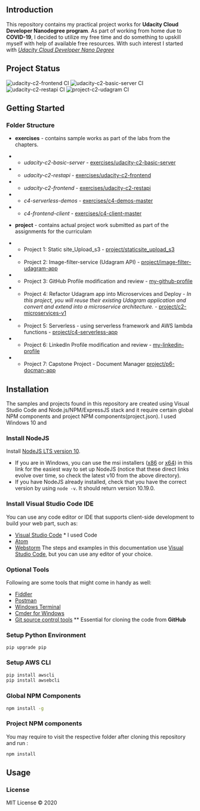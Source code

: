 ## Introduction 
This repository contains my practical project works for **Udacity Cloud Developer Nanodegree program**.  As part of working from home due to **COVID-19**, I decided to utilize my free time and do something to upskill myself with help of available free resources. With such interest I started with _[Udacity Cloud Developer Nano Degree](https://www.udacity.com/course/cloud-developer-nanodegree--nd9990)_

## Project Status
![udacity-c2-frontend CI](https://github.com/nithinmohantk/udacity-aws-developer-project-workspace/workflows/udacity-c2-frontend%20CI/badge.svg)
![udacity-c2-basic-server CI](https://github.com/nithinmohantk/udacity-aws-developer-project-workspace/workflows/udacity-c2-basic-server%20CI/badge.svg)
![udacity-c2-restapi CI](https://github.com/nithinmohantk/udacity-aws-developer-project-workspace/workflows/udacity-c2-restapi%20CI/badge.svg)
![project-c2-udagram CI](https://github.com/nithinmohantk/udacity-aws-developer-project-workspace/workflows/project-c2-udagram%20CI/badge.svg)

## Getting Started

### Folder Structure 

- **exercises** - contains sample works as part of the labs from the chapters.
- - _udacity-c2-basic-server_ - [exercises/udacity-c2-basic-server](exercises/udacity-c2-basic-server)
- - _udacity-c2-restapi_ - [exercises/udacity-c2-frontend](exercises/udacity-c2-frontend)
- - _udacity-c2-frontend_ - [exercises/udacity-c2-restapi](exercises/udacity-c2-restapi)
- - _c4-serverless-demos_ - [exercises/c4-demos-master](exercises/c4-demos-master)
- - _c4-frontend-client_ - [exercises/c4-client-master](exercises/c4-client-master)
- **project**  - contains actual project work submitted as part of the assignments for the curriculam

- - Project 1: Static site_Upload_s3 - [project/staticsite_upload_s3](project/staticsite_upload_s3)
- - Project 2: Image-filter-service (Udagram API) - [project/image-filter-udagram-app](project/image-filter-udagram-app)
- - Project 3: GitHub Profile modification and review - [my-github-profile](https://github.com/nithinmohantk)
- - Project 4: Refactor Udagram app into Microservices and Deploy - _In this project, you will reuse their existing Udagram application and convert and extend into a microservice architecture._ - [project/c2-microservices-v1](project/c2-microservices-v1)
- - Project 5: Serverless - using serverless framework and AWS lambda functions - [project/c4-serverless-app](project/c4-serverless-app)
- - Project 6: LinkedIn Profile modification and review - [my-linkedin-profile](https://linkedin.com/in/nithinmohantk)
- - Project 7: Capstone Project - Document Manager [project/p6-docman-app](project/p6-docman-app)

## Installation 
 The samples and projects found in this repository are created using Visual Studio Code and Node.js/NPM/ExpressJS stack and it require certain global NPM components and project NPM components(project.json). 
  I used Windows 10 and 

### Install NodeJS
Install [NodeJS LTS version 10](https://nodejs.org/dist/latest-v10.x/).

- If you are in Windows, you can use the msi installers ([x86](https://nodejs.org/dist/latest-v10.x/node-v10.19.0-x86.msi) or [x64](https://nodejs.org/dist/latest-v10.x/node-v10.19.0-x64.msi)) in this link for the easiest way to set up NodeJS (notice that these direct links evolve over time, so check the latest v10 from the above directory).
- If you have NodeJS already installed, check that you have the correct version by using `node -v`. It should return version 10.19.0.

### Install Visual Studio Code IDE
You can use any code editor or IDE that supports client-side development to build your web part, such as:
- [Visual Studio Code](https://code.visualstudio.com/)  * I used Code
- [Atom](https://atom.io)
- [Webstorm](https://www.jetbrains.com/webstorm)
The steps and examples in this documentation use [Visual Studio Code](https://code.visualstudio.com/), but you can use any editor of your choice.

### Optional Tools
Following are some tools that might come in handy as well:
- [Fiddler](https://www.telerik.com/fiddler)
- [Postman](https://www.getpostman.com/docs/postman/launching_postman/navigating_postman)
- [Windows Terminal](https://github.com/Microsoft/Terminal)
- [Cmder for Windows](http://cmder.net/)
- [Git source control tools](https://git-scm.com/)  ** Essential for cloning the code from **GitHub**

### Setup Python Environment 

```
pip upgrade pip 
````
### Setup AWS CLI
```bash
pip install awscli 
pip install awsebcli
```

### Global NPM Components 
```bash
npm install -g 
```
### Project NPM components
You may require to visit the respective folder after cloning this repository and run :
```bash
npm install 
```

## Usage 


### License 
MIT License © 2020

